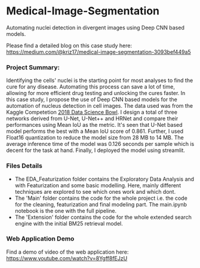 # Medical-Image-Segmentation
Automating nuclei detection in divergent images using Deep CNN based models. 

Please find a detailed blog on this case study here: https://medium.com/@kriz17/medical-image-segmentation-3093bef449a5

### Project Summary:
Identifying the cells' nuclei is the starting point for most analyses to find the cure for any disease. Automating this process can save a lot of time, allowing for more efficient drug testing and unlocking the cures faster. 
In this case study, I propose the use of Deep CNN based models for the automation of nucleus detection in cell images. The data used was from the Kaggle Competetion [2018 Data Science Bowl](https://www.kaggle.com/c/data-science-bowl-2018). I design a total of three networks derived from U-Net, U-Net++ and HRNet and compare their performances using Mean IoU as the metric. It's seen that U-Net based model performs the best with a Mean IoU score of 0.861. Further, I used Float16 quantization to reduce the model size from 28 MB to 14 MB. The average inference time of the model was 0.126 seconds per sample which is decent for the task at hand. Finally, I deployed the model using streamlit.

### Files Details
* The EDA_Featurization folder contains the Exploratory Data Analysis and with Featurization and some basic modelling. Here, mainly different techniques are explored to see which ones work and which dont. 
* The 'Main' folder contains the code for the whole project i.e. the code for the cleaning, featurization and final modeling part. The main.ipynb notebook is the one with the full pipeline.
* The 'Extension' folder contains the code for the whole extended search engine with the initial BM25 retrieval model.

### Web Application Demo
Find a demo of video of the web application here: https://www.youtube.com/watch?v=8Ygff8fEJzU
